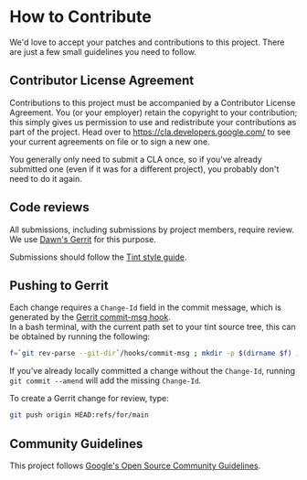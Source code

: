# How to Contribute

We'd love to accept your patches and contributions to this project. There are
just a few small guidelines you need to follow.

## Contributor License Agreement

Contributions to this project must be accompanied by a Contributor License
Agreement. You (or your employer) retain the copyright to your contribution;
this simply gives us permission to use and redistribute your contributions as
part of the project. Head over to <https://cla.developers.google.com/> to see
your current agreements on file or to sign a new one.

You generally only need to submit a CLA once, so if you've already submitted one
(even if it was for a different project), you probably don't need to do it
again.

## Code reviews

All submissions, including submissions by project members, require review. We
use [Dawn's Gerrit](https://dawn-review.googlesource.com/) for this purpose.

Submissions should follow the [Tint style guide](docs/tint/style_guide.md).

## Pushing to Gerrit

Each change requires a `Change-Id` field in the commit message, which is generated by the [Gerrit commit-msg hook](](https://gerrit-review.googlesource.com/Documentation/cmd-hook-commit-msg.html)). \
In a bash terminal, with the current path set to your tint source tree, this can be obtained by running the following:

```bash
f=`git rev-parse --git-dir`/hooks/commit-msg ; mkdir -p $(dirname $f) ; curl -Lo $f https://gerrit-review.googlesource.com/tools/hooks/commit-msg ; chmod +x $f
```

If you've already locally committed a change without the `Change-Id`, running `git commit --amend` will add the missing `Change-Id`.

To create a Gerrit change for review, type:

```bash
git push origin HEAD:refs/for/main
```

## Community Guidelines

This project follows
[Google's Open Source Community Guidelines](https://opensource.google.com/conduct/).
